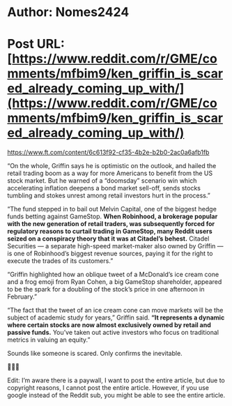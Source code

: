 # Author: Nomes2424
# Post URL: [https://www.reddit.com/r/GME/comments/mfbim9/ken_griffin_is_scared_already_coming_up_with/](https://www.reddit.com/r/GME/comments/mfbim9/ken_griffin_is_scared_already_coming_up_with/)


https://www.ft.com/content/6c613f92-cf35-4b2e-b2b0-2ac0a6afb1fb

“On the whole, Griffin says he is optimistic on the outlook, and hailed the retail trading boom as a way for more Americans to benefit from the US stock market. But he warned of a “doomsday” scenario win which accelerating inflation deepens a bond market sell-off, sends stocks tumbling and stokes unrest among retail investors hurt in the process.”

“The fund stepped in to bail out Melvin Capital, one of the biggest hedge funds betting against GameStop. **When Robinhood, a brokerage popular with the new generation of retail traders, was subsequently forced for regulatory reasons to curtail trading in GameStop, many Reddit users seized on a conspiracy theory that it was at Citadel’s behest.** Citadel Securities — a separate high-speed market-maker also owned by Griffin — is one of Robinhood’s biggest revenue sources, paying it for the right to execute the trades of its customers.”

“Griffin highlighted how an oblique tweet of a McDonald’s ice cream cone and a frog emoji from Ryan Cohen, a big GameStop shareholder, appeared to be the spark for a doubling of the stock’s price in one afternoon in February.”

“The fact that the tweet of an ice cream cone can move markets will be the subject of academic study for years,” Griffin said. **“It represents a dynamic where certain stocks are now almost exclusively owned by retail and passive funds.** You’ve taken out active investors who focus on traditional metrics in valuing an equity.”

Sounds like someone is scared. Only confirms the inevitable. 

💎🙌🦍

Edit: I’m aware there is a paywall, I want to post the entire article, but due to copyright reasons, I cannot post the entire article. However, if you use google instead of the Reddit sub, you might be able to see the entire article.